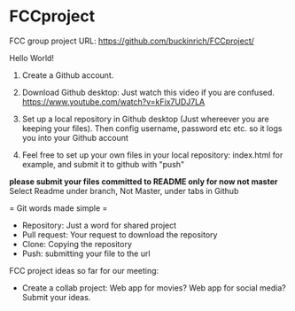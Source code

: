# FCCproject
FCC group project URL: https://github.com/buckinrich/FCCproject/

Hello World!

1) Create a Github account.

2) Download Github desktop: Just watch this video if you are confused. https://www.youtube.com/watch?v=kFix7UDJ7LA

3) Set up a local repository in Github desktop (Just whereever you are keeping your files). Then config username, password etc etc. so it logs you into your Github account

4) Feel free to set up your own files in your local repository: index.html for example, and submit it to github with "push"

**please submit your files committed to README only for now not master** Select Readme under branch, Not Master, under tabs in Github

= Git words made simple =

- Repository: Just a word for shared project
- Pull request: Your request to download the repository
- Clone: Copying the repository
- Push: submitting your file to the url



FCC project ideas so far for our meeting:

- Create a collab project: Web app for movies? Web app for social media? Submit your ideas.
